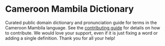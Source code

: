 
# Cameroon Mambila Dictionary

Curated public domain dictionary and pronunciation guide for terms in the Cameroon Mambila language. See the [contributing guide](https://github.com/drumworkteam/term/blob/make/.github/contributing.md) for details on how to contribute. We would love your support, even if it is just fixing a word or adding a single definition. Thank you for all your help!
